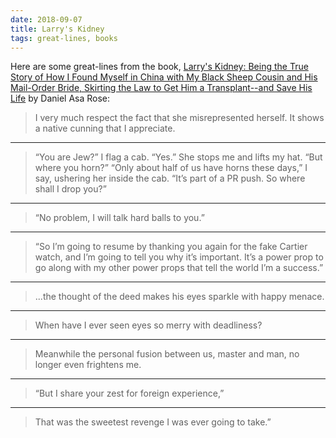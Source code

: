 ```yaml
---
date: 2018-09-07
title: Larry's Kidney
tags: great-lines, books
---
```



Here are some great-lines from the book, [Larry's Kidney: Being the True Story of How I Found Myself in China with My Black Sheep Cousin and His Mail-Order Bride, Skirting the Law to Get Him a Transplant--and Save His Life](https://bookshop.org/books/larry-s-kidney-being-the-true-story-of-how-i-found-myself-in-china-with-my-black-sheep-cousin-and-his-mail-order-bride-skirting-the/9780061708718) by Daniel Asa Rose:

> I very much respect the fact that she misrepresented herself. It shows a native cunning that I appreciate.

___

> “You are Jew?” I flag a cab. “Yes.” She stops me and lifts my hat. “But where you horn?” “Only about half of us have horns these days,” I say, ushering her inside the cab. “It’s part of a PR push. So where shall I drop you?”

___

> “No problem, I will talk hard balls to you.”

___

> “So I’m going to resume by thanking you again for the fake Cartier watch, and I’m going to tell you why it’s important. It’s a power prop to go along with my other power props that tell the world I’m a success.”

___

> ...the thought of the deed makes his eyes sparkle with happy menace.

___

> When have I ever seen eyes so merry with deadliness?

___

> Meanwhile the personal fusion between us, master and man, no longer even frightens me.

___

> “But I share your zest for foreign experience,”

___

> That was the sweetest revenge I was ever going to take.”
